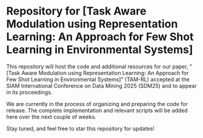 # Repository for [Task Aware Modulation using Representation Learning: An Approach for Few Shot Learning in Environmental Systems]

This repository will host the code and additional resources for our paper, "[Task Aware Modulation using Representation Learning: An Approach for Few Shot Learning in Environmental Systems]" (TAM-RL) accepted at the SIAM International Conference on Data Mining 2025 (SDM25) and to appear in its proceedings.

We are currently in the process of organizing and preparing the code for release. The complete implementation and relevant scripts will be added here over the next couple of weeks.

Stay tuned, and feel free to star this repository for updates!
